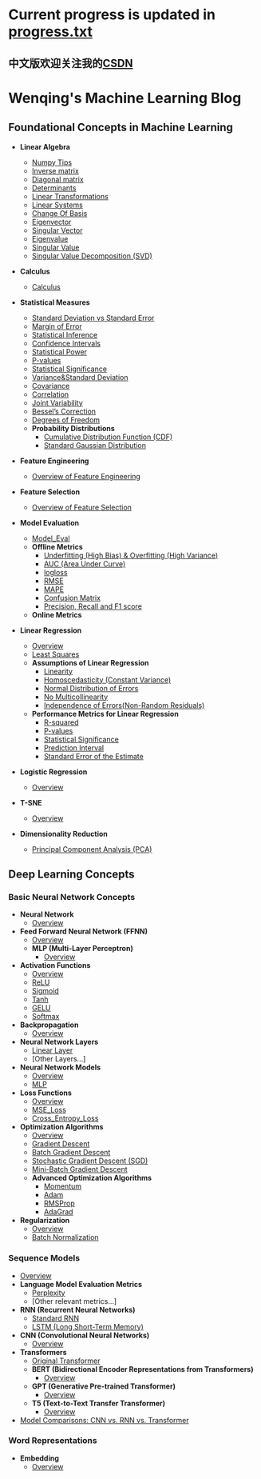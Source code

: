 # Current progress is updated in [progress.txt](progress.txt)
## 中文版欢迎关注我的[CSDN](https://blog.csdn.net/weixin_53765658?type=blog)
# Wenqing's Machine Learning Blog


## Foundational Concepts in Machine Learning
- **Linear Algebra**
  - [Numpy Tips](Foundational-Concepts-in-Machine-Learning/Linear-Algebra/Numpy-Tips.md)
  - [Inverse matrix](Foundational-Concepts-in-Machine-Learning/Linear-Algebra/inverse-matrix.md)
  - [Diagonal matrix](Foundational-Concepts-in-Machine-Learning/Linear-Algebra/idiagonal-matrix.md)
  - [Determinants](Foundational-Concepts-in-Machine-Learning/Linear-Algebra/determinants.md)
  - [Linear Transformations](Foundational-Concepts-in-Machine-Learning/Linear-Algebra/linear-transformations.md)
  - [Linear Systems](Foundational-Concepts-in-Machine-Learning/Linear-Algebra/linear-systems.md)
  - [Change Of Basis](Foundational-Concepts-in-Machine-Learning/Linear-Algebra/chang-of-basis.md)
  - [Eigenvector](Foundational-Concepts-in-Machine-Learning/Linear-Algebra/eigenvector.md)
  - [Singular Vector](Foundational-Concepts-in-Machine-Learning/Linear-Algebra/singular-vector.md)
  - [Eigenvalue](Foundational-Concepts-in-Machine-Learning/Linear-Algebra/eigenvalue.md)
  - [Singular Value](Foundational-Concepts-in-Machine-Learning/Linear-Algebra/singular-value.md)
  - [Singular Value Decomposition (SVD)](Foundational-Concepts-in-Machine-Learning/Linear-Algebra/svd.md)
- **Calculus**
  - [Calculus](Foundational-Concepts-in-Machine-Learning/Calculus/calculus.md)
- **Statistical Measures**
  - [Standard Deviation vs Standard Error](Foundational-Concepts-in-Machine-Learning/Statistical-Measures/Standard-Deviation-vs-Standard-Error.md)
  - [Margin of Error](Foundational-Concepts-in-Machine-Learning/Statistical-Measures/Margin-of-Error.md)
  - [Statistical Inference](Foundational-Concepts-in-Machine-Learning/Statistical-Measures/Statistical-Inference.md)
  - [Confidence Intervals](Foundational-Concepts-in-Machine-Learning/Statistical-Measures/Confidence-Intervals.md)
  - [Statistical Power](Foundational-Concepts-in-Machine-Learning/Statistical-Measures/Statistical-Power.md)
  - [P-values](Foundational-Concepts-in-Machine-Learning/Statistical-Measures/p-values.md)
  - [Statistical Significance](Foundational-Concepts-in-Machine-Learning/Statistical-Measures/statistical-significance.md) 
  - [Variance&Standard Deviation](Foundational-Concepts-in-Machine-Learning/Statistical-Measures/variance&standarDeviation.md)
  - [Covariance](Foundational-Concepts-in-Machine-Learning/Statistical-Measures/covariance.md)
  - [Correlation](Foundational-Concepts-in-Machine-Learning/Statistical-Measures/correlation.md)
  - [Joint Variability](Foundational-Concepts-in-Machine-Learning/Statistical-Measures/joint-variability.md)
  - [Bessel’s Correction](Foundational-Concepts-in-Machine-Learning/Statistical-Measures/bessels-correction.md)
  - [Degrees of Freedom](Foundational-Concepts-in-Machine-Learning/Statistical-Measures/degrees-of-freedom.md)
  - **Probability Distributions**
    - [Cumulative Distribution Function (CDF)](Foundational-Concepts-in-Machine-Learning/Statistical-Measures/Probability-Distributions/cumulative-distribution-function.md)
    - [Standard Gaussian Distribution](Foundational-Concepts-in-Machine-Learning/Statistical-Measures/Probability-Distributions/standard-gaussian-distribution.md)
   
- **Feature Engineering**
  - [Overview of Feature Engineering](Foundational-Concepts-in-Machine-Learning/Feature-Engineering/feature-engineering-overview.md)
- **Feature Selection**
  - [Overview of Feature Selection](Foundational-Concepts-in-Machine-Learning/Feature-Selection/feature-selection-overview.md)
  
- **Model Evaluation**
  - [Model_Eval](Foundational-Concepts-in-Machine-Learning/Model-Evaluation/Model_Eval.md)
  - **Offline Metrics**
    - [Underfitting (High Bias) & Overfitting (High Variance)](Foundational-Concepts-in-Machine-Learning/Model-Evaluation/underfitting-overfitting.md)
    - [AUC (Area Under Curve)](Foundational-Concepts-in-Machine-Learning/Model-Evaluation/AUC.md)
    - [logloss](Foundational-Concepts-in-Machine-Learning/Model-Evaluation/logloss.md)
    - [RMSE](Foundational-Concepts-in-Machine-Learning/Model-Evaluation/RMSE.md)
    - [MAPE](Foundational-Concepts-in-Machine-Learning/Model-Evaluation/MAPE.md)
    - [Confusion Matrix](Foundational-Concepts-in-Machine-Learning/Model-Evaluation/confusion-matrix.md)
    - [Precision, Recall and F1 score](Foundational-Concepts-in-Machine-Learning/Model-Evaluation/precision-recall-f1score.md)
  - **Online Metrics**

- **Linear Regression**
  - [Overview](Foundational-Concepts-in-Machine-Learning/Linear-Regression/linear-regression.md)
  - [Least Squares](Foundational-Concepts-in-Machine-Learning/Linear-Regression/least-squares.md)
  - **Assumptions of Linear Regression**
    - [Linearity](Foundational-Concepts-in-Machine-Learning/Linear-Regression/linearity.md)
    - [Homoscedasticity (Constant Variance)](Foundational-Concepts-in-Machine-Learning/Linear-Regression/homoscedasticity.md) 
    - [Normal Distribution of Errors](Foundational-Concepts-in-Machine-Learning/Linear-Regression/normal-distribution.md)
    - [No Multicollinearity](Foundational-Concepts-in-Machine-Learning/Linear-Regression/no-multicollinearity.md)
    - [Independence of Errors(Non-Random Residuals)](Foundational-Concepts-in-Machine-Learning/Linear-Regression/independence-of-errors.md)
  - **Performance Metrics for Linear Regression** 
    - [R-squared](Foundational-Concepts-in-Machine-Learning/Linear-Regression/r-squared.md)
    - [P-values](p-values.md)
    - [Statistical Significance](statistical-significance.md) 
    - [Prediction Interval](prediction-interval.md) 
    - [Standard Error of the Estimate](standard-error-estimate.md) 
- **Logistic Regression**
  - [Overview](Foundational-Concepts-in-Machine-Learning/Logistic-Regression/logistic-regression.md)
- **T-SNE**
  - [Overview](Foundational-Concepts-in-Machine-Learning/t-sne.md)
- **Dimensionality Reduction**
  - [Principal Component Analysis (PCA)](Foundational-Concepts-in-Machine-Learning/Dimensionality-Reduction/pca.md)

## Deep Learning Concepts

### Basic Neural Network Concepts
- **Neural Network**
  - [Overview](Deep-Learning-Concepts/Basic-Neural-Network-Concepts/Neural-Network.md)
- **Feed Forward Neural Network (FFNN)**
  - [Overview](Deep-Learning-Concepts/Basic-Neural-Network-Concepts/FFNN/FFNN.md)
  - **MLP (Multi-Layer Perceptron)**
    - [Overview](Deep-Learning-Concepts/Basic-Neural-Network-Concepts/FFNN/MLP.md)
- **Activation Functions**
  - [Overview](Deep-Learning-Concepts/Basic-Neural-Network-Concepts/Activation-Functions/activation-functions.md)
  - [ReLU](Deep-Learning-Concepts/Basic-Neural-Network-Concepts/Activation-Functions/relu.md)
  - [Sigmoid](Deep-Learning-Concepts/Basic-Neural-Network-Concepts/Activation-Functions/sigmoid.md)
  - [Tanh](Deep-Learning-Concepts/Basic-Neural-Network-Concepts/Activation-Functions/tanh.md)
  - [GELU](Deep-Learning-Concepts/Basic-Neural-Network-Concepts/Activation-Functions/gelu.md)
  - [Softmax](Deep-Learning-Concepts/Basic-Neural-Network-Concepts/Activation-Functions/softmax.md)
- **Backpropagation**
  - [Overview](Deep-Learning-Concepts/Basic-Neural-Network-Concepts/Backpropagation/backpropagation.md)
- **Neural Network Layers**
  - [Linear Layer](Deep-Learning-Concepts/Basic-Neural-Network-Concepts/Neural-Network-Layers/Linear-Layer.md)
  - [Other Layers...]
- **Neural Network Models**
  - [Overview](Deep-Learning-Concepts/Basic-Neural-Network-Concepts/Neural-Network-Models/neural-network-models.md)
  - [MLP](Deep-Learning-Concepts/Basic-Neural-Network-Concepts/Neural-Network-Models/MLP.md)
- **Loss Functions**
  - [Overview](Deep-Learning-Concepts/Basic-Neural-Network-Concepts/Loss-Functions/Loss_Functions.md)
  - [MSE_Loss](Deep-Learning-Concepts/Basic-Neural-Network-Concepts/Loss-Functions/MSE_Loss.md)
  - [Cross_Entropy_Loss](Deep-Learning-Concepts/Basic-Neural-Network-Concepts/Loss-Functions/Cross_Entropy_Loss.md)
- **Optimization Algorithms**
  - [Overview](optimization-overview.md)
  - [Gradient Descent](Foundational-Concepts-in-Machine-Learning/Optimization-Algorithms/gradient-descent.md)
  - [Batch Gradient Descent](Deep-Learning-Concepts/Basic-Neural-Network-Concepts/Optimizers/SGD.md)
  - [Stochastic Gradient Descent (SGD)](Deep-Learning-Concepts/Basic-Neural-Network-Concepts/Optimizers/SGD.md)
  - [Mini-Batch Gradient Descent](Deep-Learning-Concepts/Basic-Neural-Network-Concepts/Optimizers/SGD.md)
  - **Advanced Optimization Algorithms**
    - [Momentum](momentum.md)
    - [Adam](adam.md)
    - [RMSProp](RMSProp.md)
    - [AdaGrad](adagrad.md)
- **Regularization**
  - [Overview](regularization-overview.md)
  - [Batch Normalization](Deep-Learning-Concepts/Basic-Neural-Network-Concepts/Regularization/Batch-Normalization.md)

### Sequence Models
- [Overview](sequence-models-overview.md)
- **Language Model Evaluation Metrics**
  - [Perplexity](Deep-Learning-Concepts/Sequence-Models/Language-Model-Evaluation-Metrics/perplexity.md)
  - [Other relevant metrics...]
- **RNN (Recurrent Neural Networks)**
  - [Standard RNN](RNN.md)
  - [LSTM (Long Short-Term Memory)](RNN/LSTM.md)
- **CNN (Convolutional Neural Networks)**
  - [Overview](CNN.md)
- **Transformers**
  - [Original Transformer](original-transformer.md)
  - **BERT (Bidirectional Encoder Representations from Transformers)**
    - [Overview](BERT.md)
  - **GPT (Generative Pre-trained Transformer)**
    - [Overview](GPT.md)
  - **T5 (Text-to-Text Transfer Transformer)**
    - [Overview](T5.md)
- [Model Comparisons: CNN vs. RNN vs. Transformer](model-comparison.md)

### Word Representations
- **Embedding** 
  - [Overview](embedding.md)
